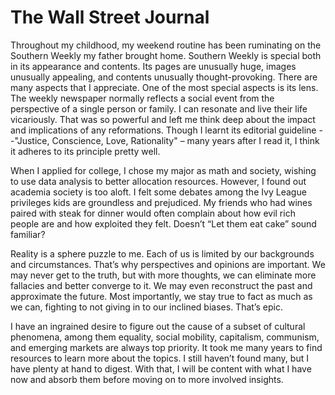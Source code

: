 # The Wall Street Journal

Throughout my childhood, my weekend routine has been ruminating on the Southern Weekly my father brought home. Southern Weekly is special both in its appearance and contents. Its pages are unusually huge, images unusually appealing, and contents unusually thought-provoking. There are many aspects that I appreciate. One of the most special aspects is its lens. The weekly newspaper normally reflects a social event from the perspective of a single person or family. I can resonate and live their life vicariously. That was so powerful and left me think deep about the impact and implications of any reformations. Though I learnt its editorial guideline --"Justice, Conscience, Love, Rationality" – many years after I read it, I think it adheres to its principle pretty well.

When I applied for college, I chose my major as math and society, wishing to use data analysis to better allocation resources. However, I found out academia society is too aloft. I felt some debates among the Ivy League privileges kids are groundless and prejudiced. My friends who had wines paired with steak for dinner would often complain about how evil rich people are and how exploited they felt. Doesn’t “Let them eat cake” sound familiar? 

Reality is a sphere puzzle to me. Each of us is limited by our backgrounds and circumstances. That’s why perspectives and opinions are important. We may never get to the truth, but with more thoughts, we can eliminate more fallacies and better converge to it. We may even reconstruct the past and approximate the future. Most importantly, we stay true to fact as much as we can, fighting to not giving in to our inclined biases. That’s epic. 

I have an ingrained desire to figure out the cause of a subset of cultural phenomena, among them equality, social mobility, capitalism, communism, and emerging markets are always top priority. It took me many years to find resources to learn more about the topics. I still haven’t found many, but I have plenty at hand to digest. With that, I will be content with what I have now and absorb them before moving on to more involved insights. 
